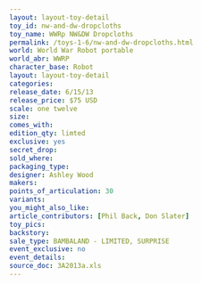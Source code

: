 ```yaml
---
layout: layout-toy-detail 
toy_id: nw-and-dw-dropcloths
toy_name: WWRp NW&DW Dropcloths
permalink: /toys-1-6/nw-and-dw-dropcloths.html
world: World War Robot portable
world_abr: WWRP
character_base: Robot
layout: layout-toy-detail
categories: 
release_date: 6/15/13
release_price: $75 USD
scale: one twelve
size: 
comes_with: 
edition_qty: limted
exclusive: yes
secret_drop: 
sold_where: 
packaging_type: 
designer: Ashley Wood
makers: 
points_of_articulation: 30
variants: 
you_might_also_like: 
article_contributors: [Phil Back, Don Slater]
toy_pics: 
backstory: 
sale_type: BAMBALAND - LIMITED, SURPRISE
event_exclusive: no
event_details: 
source_doc: 3A2013a.xls
---
```

